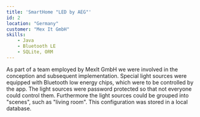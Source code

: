 ```yaml
---
title: 'SmartHome "LED by AEG"'
id: 2
location: "Germany"
customer: "Mex It GmbH"
skills:
    - Java
    - Bluetooth LE
    - SQLite, ORM
---
```


As part of a team employed by MexIt GmbH we were involved in the conception and subsequent implementation. Special light sources were equipped with Bluetooth low energy chips, which were to be controlled by the app. The light sources were password protected so that not everyone could control them. Furthermore the light sources could be grouped into "scenes", such as "living room". This configuration was stored in a local database.

